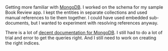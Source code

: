 Getting more familiar with [MongoDB](https://www.mongodb.org/).  I worked on
the schema for my sample Book Review app.  I kept the entities in separate
collections and used manual references to tie them together.  I could have used
embedded sub-documents, but I wanted to experiment with resolving references
anyway.

There is a lot of
[decent documentation for MongoDB](https://docs.mongodb.com/master/reference/).
I still had to do a lot of trial and error to get the queries right.  And I
still need to work on creating the right indices.
